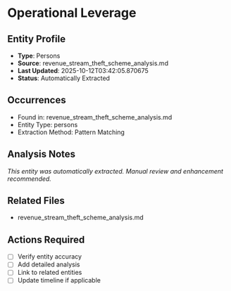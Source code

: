 # Operational Leverage

## Entity Profile
- **Type**: Persons
- **Source**: revenue_stream_theft_scheme_analysis.md
- **Last Updated**: 2025-10-12T03:42:05.870675
- **Status**: Automatically Extracted

## Occurrences
- Found in: revenue_stream_theft_scheme_analysis.md
- Entity Type: persons
- Extraction Method: Pattern Matching

## Analysis Notes
*This entity was automatically extracted. Manual review and enhancement recommended.*

## Related Files
- revenue_stream_theft_scheme_analysis.md

## Actions Required
- [ ] Verify entity accuracy
- [ ] Add detailed analysis
- [ ] Link to related entities
- [ ] Update timeline if applicable
